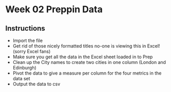 # Week 02 Preppin Data

## Instructions

- Import the file
- Get rid of those nicely formatted titles no-one is viewing this in Excel! (sorry Excel fans)
- Make sure you get all the data in the Excel sheet loaded in to Prep
- Clean up the City names to create two cities in one column (London and Edinburgh)
- Pivot the data to give a measure per column for the four metrics in the data set
- Output the data to csv
